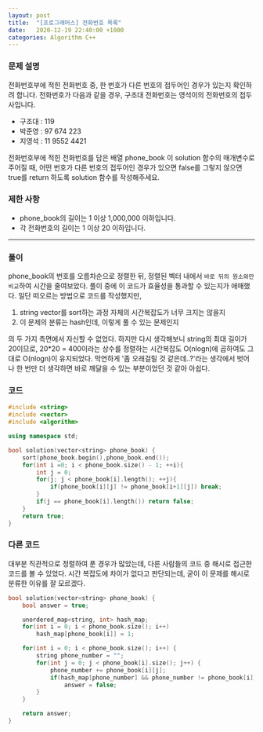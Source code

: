 ```yaml
---
layout: post
title:  "[프로그래머스] 전화번호 목록"
date:   2020-12-19 22:40:00 +1000
categories: Algorithm C++
---
```

### 문제 설명
전화번호부에 적힌 전화번호 중, 한 번호가 다른 번호의 접두어인 경우가 있는지 확인하려 합니다.
전화번호가 다음과 같을 경우, 구조대 전화번호는 영석이의 전화번호의 접두사입니다.

- 구조대 : 119
- 박준영 : 97 674 223
- 지영석 : 11 9552 4421

전화번호부에 적힌 전화번호를 담은 배열 phone_book 이 solution 함수의 매개변수로 주어질 때, 어떤 번호가 다른 번호의 접두어인 경우가 있으면 false를 그렇지 않으면 true를 return 하도록 solution 함수를 작성해주세요.

### 제한 사항
- phone_book의 길이는 1 이상 1,000,000 이하입니다.
- 각 전화번호의 길이는 1 이상 20 이하입니다.

---
### 풀이
phone_book의 번호를 오름차순으로 정렬한 뒤, 정렬된 벡터 내에서 `바로 뒤의 원소와만 비교`하여 시간을 줄여보았다. 풀이 중에 이 코드가 효율성을 통과할 수 있는지가 애매했다. 일단 떠오르는 방법으로 코드를 작성했지만, 
1) string vector를 sort하는 과정 자체의 시간복잡도가 너무 크지는 않을지
2) 이 문제의 분류는 hash인데, 이렇게 풀 수 있는 문제인지

의 두 가지 측면에서 자신할 수 없었다.
하지만 다시 생각해보니 string의 최대 길이가 20이므로, 20*20 = 400이라는 상수를 정렬하는 시간복잡도 O(nlogn)에 곱하여도 그대로 O(nlogn)이 유지되었다. 막연하게 '좀 오래걸릴 것 같은데..?'라는 생각에서 벗어나 한 번만 더 생각하면 바로 깨달을 수 있는 부분이었던 것 같아 아쉽다.

### 코드
```c++
#include <string>
#include <vector>
#include <algorithm>

using namespace std;

bool solution(vector<string> phone_book) {
    sort(phone_book.begin(),phone_book.end());
    for(int i =0; i < phone_book.size() - 1; ++i){
        int j = 0;
        for(j; j < phone_book[i].length(); ++j){
            if(phone_book[i][j] != phone_book[i+1][j]) break;
        }
        if(j == phone_book[i].length()) return false;
    }
    return true;
}
```

### 다른 코드
 대부분 직관적으로 정렬하여 푼 경우가 많았는데, 다른 사람들의 코드 중 해시로 접근한 코드를 볼 수 있었다. 시간 복잡도에 차이가 없다고 판단되는데, 굳이 이 문제를 해시로 분류한 이유를 잘 모르겠다.

```c++
bool solution(vector<string> phone_book) {
    bool answer = true;

    unordered_map<string, int> hash_map;
    for(int i = 0; i < phone_book.size(); i++)
        hash_map[phone_book[i]] = 1;

    for(int i = 0; i < phone_book.size(); i++) {
        string phone_number = "";
        for(int j = 0; j < phone_book[i].size(); j++) {
            phone_number += phone_book[i][j];
            if(hash_map[phone_number] && phone_number != phone_book[i])
                answer = false;
        }
    }

    return answer;
}
```